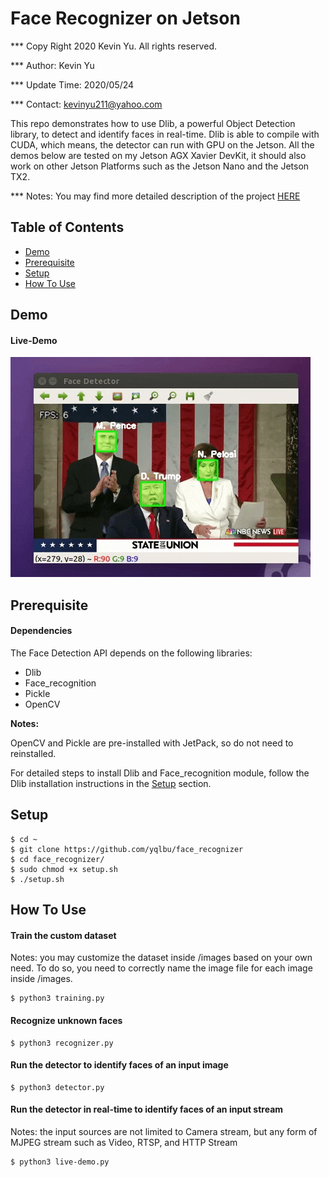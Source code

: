 # Face Recognizer on Jetson

*** Copy Right 2020 Kevin Yu. All rights reserved.

*** Author: Kevin Yu

*** Update Time: 2020/05/24

*** Contact: kevinyu211@yahoo.com

This repo demonstrates how to use Dlib, a powerful Object Detection library, to detect and identify faces in real-time. Dlib is able to compile with CUDA, which means, the detector can run with GPU on the Jetson. All the demos below are tested on my Jetson AGX Xavier DevKit, it should also work on other Jetson Platforms such as the Jetson Nano and the Jetson TX2.

*** Notes: You may find more detailed description of the project [HERE](https://hikariai.net)

Table of Contents
-----------------

* [Demo](#demo)
* [Prerequisite](#prerequisite)
* [Setup](#setup)
* [How To Use](#how-to-use)

Demo
----

#### Live-Demo

![](demo/live-demo.gif)

<a name="demo"></a>

Prerequisite
------------

#### Dependencies

The Face Detection API depends on the following libraries:

- Dlib
- Face_recognition
- Pickle
- OpenCV

**Notes:**

OpenCV and Pickle are pre-installed with JetPack, so do not need to reinstalled.

For detailed steps to install Dlib and Face_recognition module, follow the Dlib installation instructions in the [Setup](#setup) section.

<a name="prerequisite"></a>

Setup
-----

```shell script
$ cd ~
$ git clone https://github.com/yqlbu/face_recognizer
$ cd face_recognizer/
$ sudo chmod +x setup.sh
$ ./setup.sh
```

<a name="setup"></a>

How To Use
----------

#### Train the custom dataset

Notes: you may customize the dataset inside /images based on your own need. To do so, you need to correctly name the image file for each image inside /images.

```shell script
$ python3 training.py
```

#### Recognize unknown faces

```shell script
$ python3 recognizer.py
```

#### Run the detector to identify faces of an input image

```shell script
$ python3 detector.py
```

#### Run the detector in real-time to identify faces of an input stream

Notes: the input sources are not limited to Camera stream, but any form of MJPEG stream such as Video, RTSP, and HTTP Stream

```shell script
$ python3 live-demo.py
```

<a name="how-to-use"></a>
